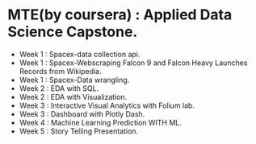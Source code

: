 # MTE(by coursera) : Applied Data Science Capstone.
* Week 1 : Spacex-data collection api.
* Week 1 : Spacex-Webscraping Falcon 9 and Falcon Heavy Launches Records from Wikipedia.
* Week 1 : Spacex-Data wrangling.
* Week 2 : EDA with SQL.
* Week 2 : EDA with Visualization.
* Week 3 : Interactive Visual Analytics with Folium lab.
* Week 3 : Dashboard with Plotly Dash.
* Week 4 : Machine Learning Prediction WITH ML.
* Week 5 : Story Telling Presentation.
